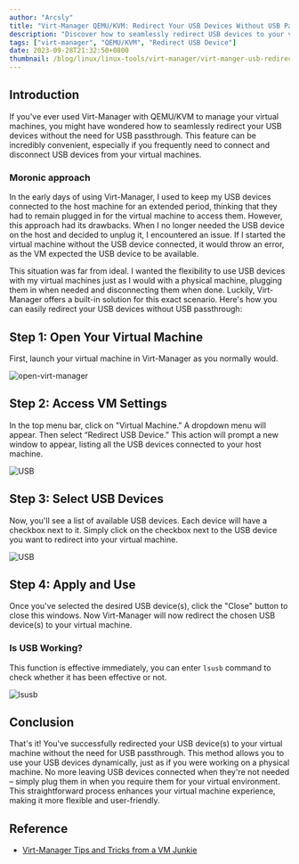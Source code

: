 ```yaml
---
author: "Arcsly"
title: "Virt-Manager QEMU/KVM: Redirect Your USB Devices Without USB Passthrough"
description: "Discover how to seamlessly redirect USB devices to your virtual machines in Virt-Manager with QEMU/KVM, without the need for USB passthrough. Enhance your virtual machine experience today!"
tags: ["virt-manager", "QEMU/KVM", "Redirect USB Device"]
date: 2023-09-28T21:32:50+0800
thumbnail: /blog/linux/linux-tools/virt-manager/virt-manger-usb-redirect/profile.png
---
```


## Introduction

If you've ever used Virt-Manager with QEMU/KVM to manage your virtual machines, you might have wondered how to seamlessly redirect your USB devices without the need for USB passthrough. This feature can be incredibly convenient, especially if you frequently need to connect and disconnect USB devices from your virtual machines.

### Moronic approach

In the early days of using Virt-Manager, I used to keep my USB devices connected to the host machine for an extended period, thinking that they had to remain plugged in for the virtual machine to access them. However, this approach had its drawbacks. When I no longer needed the USB device on the host and decided to unplug it, I encountered an issue. If I started the virtual machine without the USB device connected, it would throw an error, as the VM expected the USB device to be available.

This situation was far from ideal. I wanted the flexibility to use USB devices with my virtual machines just as I would with a physical machine, plugging them in when needed and disconnecting them when done. Luckily, Virt-Manager offers a built-in solution for this exact scenario. Here's how you can easily redirect your USB devices without USB passthrough:

## Step 1: Open Your Virtual Machine

First, launch your virtual machine in Virt-Manager as you normally would.

![open-virt-manager](/blog/linux/linux-tools/virt-manager/virt-manger-usb-redirect/open-virt-manager.png)

## Step 2: Access VM Settings

In the top menu bar, click on "Virtual Machine." A dropdown menu will appear. Then select “Redirect USB Device.” This action will prompt a new window to appear, listing all the USB devices connected to your host machine.

![USB](/blog/linux/linux-tools/virt-manager/virt-manger-usb-redirect/open-menu-2.png)

## Step 3: Select USB Devices

Now, you'll see a list of available USB devices. Each device will have a checkbox next to it. Simply click on the checkbox next to the USB device you want to redirect into your virtual machine.

![USB](/blog/linux/linux-tools/virt-manager/virt-manger-usb-redirect/select.png)

## Step 4: Apply and Use

Once you've selected the desired USB device(s), click the "Close" button to close this windows. Now Virt-Manager will now redirect the chosen USB device(s) to your virtual machine.

### Is USB Working?

This function is effective immediately, you can enter `lsusb` command to check whether it has been effective or not.

![lsusb](/blog/linux/linux-tools/virt-manager/virt-manger-usb-redirect/lsusb.png)

## Conclusion

That's it! You've successfully redirected your USB device(s) to your virtual machine without the need for USB passthrough. This method allows you to use your USB devices dynamically, just as if you were working on a physical machine. No more leaving USB devices connected when they're not needed – simply plug them in when you require them for your virtual environment. This straightforward process enhances your virtual machine experience, making it more flexible and user-friendly.

## Reference

- [Virt-Manager Tips and Tricks from a VM Junkie](https://onion.tube/watch?v=9FBhcOnCxM8)
